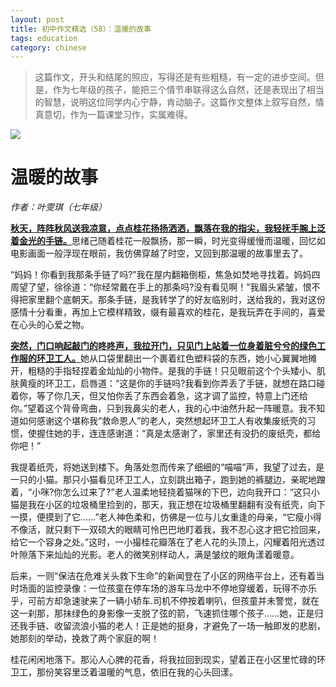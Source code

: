 ```yaml
---
layout: post
title: 初中作文精选（58）：温暖的故事
tags: education
category: chinese
---
```


> 这篇作文，开头和结尾的照应，写得还是有些粗糙，有一定的进步空间。但是，作为七年级的孩子，能把三个情节串联得这么自然，还是表现出了相当的智慧，说明这位同学内心宁静，肯动脑子。这篇作文整体上叙写自然，情真意切，作为一篇课堂习作，实属难得。

![](https://crsando.github.io/images/2025-05-22/girl.jpg)

# 温暖的故事

*作者：叶雯琪（七年级）*

<u>**秋天，阵阵秋风送我凉意，点点桂花扬扬洒洒，飘落在我的指尖，我轻抚手腕上泛着金光的手链。**</u>思绪己随着桂花一般飘扬，那一瞬，时光变得缓慢而温暖，回忆如电影画面一般浮现在眼前，我仿佛穿越了时空，又回到那温暖的故事里去了。

“妈妈！你看到我那条手链了吗?”我在屋内翻箱倒柜，焦急如焚地寻找着。妈妈四周望了望，徐徐道：“你经常戴在手上的那条吗?没有看见啊！”我眉头紧皱，恨不得把家里翻个底朝天。那条手链，是我转学了的好友临别时，送给我的，我对这份感情十分看重，再加上它模样精致，缀有最喜欢的桂花，是我玩弄在手间的，喜爱在心头的心爱之物。

<u>**突然，门口响起敲门的咚咚声，我拉开门，只见门上站着一位身着脏兮兮的绿色工作服的环卫工人。**</u>她从口袋里翻出一个裹着红色塑料袋的东西，她小心翼翼地摊开，粗糙的手指轻捏着金灿灿的小物件。是我的手链！只见眼前这个个头矮小、肌肤黄瘦的环卫工，启唇道：“这是你的手链吗?我看到你弄丢了手链，就想在路口碰着你，等了你几天，但又怕你丢了东西会着急，这才调了监控，特意上门还给你。”望着这个背骨弯曲，只到我鼻尖的老人，我的心中油然升起一阵暖意。我不知道如何感谢这个堪称我“救命恩人”的老人，突然想起环卫工人有收集废纸壳的习惯，使握住她的手，连连感谢道：“真是太感谢了，家里还有没扔的废纸壳，都给你吧！”

我提着纸壳，将她送到楼下。角落处忽而传来了细细的“喵喵”声，我望了过去，是一只的小猫。那只小猫看见环卫工人，立刻跳出箱子，跑到她的裤腿边，亲昵地蹭着，“小咪?你怎么过来了?”老人温柔地轻挠着猫咪的下巴，边向我开口：“这只小猫是我在小区的垃圾桶里捡到的，那天，我正想在垃圾桶里翻翻有没有纸壳，向下一摸，便摸到了它……”老人神色柔和，仿佛是一位与儿女重逢的母亲，“它瘦小得不像活，就只剩下一双硕大的眼睛可怜巴巴地盯着我，我不忍心这才把它捡回来，给它一个容身之处。”这时，一小撮桂花瓣落在了老人花的头顶上，闪耀着阳光透过叶隙落下来灿灿的光影。老人的微笑别样动人，满是皱纹的眼角漾着暖意。

后来，一则“保洁在危难关头救下生命”的新闻登在了小区的网络平台上，还有着当时场面的监控录像：一位孩童在停车场的游车马龙中不停地穿缓着，玩得不亦乐乎，可前方却急速驶来了一辆小轿车.司机不停按着喇叭，但孩童并未警觉，就在这一刹那，那抹绿色的身影像一支脱了弦的箭，飞速抓住哪个孩子……她，正是归还我手链、收留流浪小猫的老人！正是她的挺身，才避免了一场一触即发的悲剧，她那刻的举动，挽救了两个家庭的啊！

桂花闲闲地落下。那沁人心脾的花香，将我拉回到现实，望着正在小区里忙碌的环卫工，那份笑容里泛着温暖的气息，依旧在我的心头回漾。